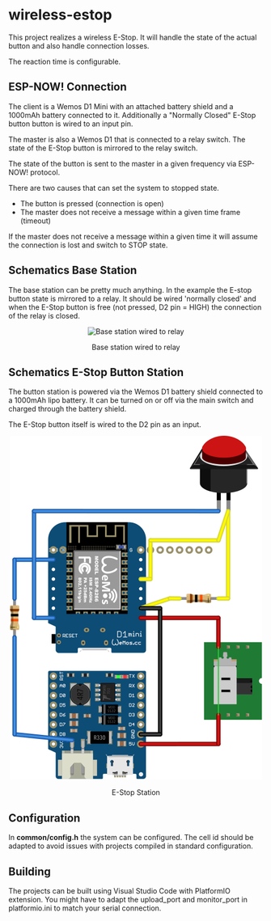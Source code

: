 # wireless-estop
This project realizes a wireless E-Stop. It will handle the state of the actual button and also handle connection losses. 

The reaction time is configurable. 

## ESP-NOW! Connection
The client is a Wemos D1 Mini with an attached battery shield and a 1000mAh battery connected to it. Additionally a "Normally Closed" E-Stop button button is wired to an input pin. 

The master is also a Wemos D1 that is connected to a relay switch. The state of the E-Stop button is mirrored to the relay switch. 

The state of the button is sent to the master in a given frequency via ESP-NOW! protocol. 

There are two causes that can set the system to stopped state. 
 * The button is pressed (connection is open)
 * The master does not receive a message within a given time frame (timeout)


If the master does not receive a message within a given time it will assume the connection is lost and switch to STOP state. 

## Schematics Base Station
The base station can be pretty much anything. In the example the E-stop button state is mirrored to a relay. It should be wired 'normally closed' and when the E-Stop button is free (not pressed, D2 pin = HIGH) the connection of the relay is closed. 

<center>

![Base station wired to relay](./doc/fritzing/wireless-estop-base.svg)

Base station wired to relay</center>
## Schematics E-Stop Button Station
The button station is powered via the Wemos D1 battery shield connected to a 1000mAh lipo battery. It can be turned on or off via the main switch and charged through the battery shield. 

The E-Stop button itself is wired to the D2 pin as an input. 
<center>

![Button station wired](./doc/fritzing/wireless-estop-button.svg)

E-Stop Station</center>

## Configuration
In **common/config.h** the system can be configured. The cell id should be adapted to avoid issues with projects compiled in standard configuration. 


## Building
The projects can be built using Visual Studio Code with PlatformIO extension. 
You might have to adapt the upload_port and monitor_port in platformio.ini to match your serial connection. 